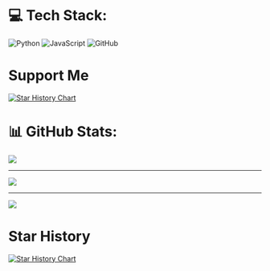 # 💻 Tech Stack:
![Python](https://img.shields.io/badge/python-3670A0?style=for-the-badge&logo=python&logoColor=ffdd54) ![JavaScript](https://img.shields.io/badge/javascript-%23323330.svg?style=for-the-badge&logo=javascript&logoColor=%23F7DF1E) ![GitHub](https://img.shields.io/badge/GitHub-%23121011.svg?style=for-the-badge&logo=github&logoColor=white)

# Support Me

<a href="https://www.buymeacoffee.com/kaliiii">
  <picture>
    <source media="(prefers-color-scheme: dark)" srcset="https://www.buymeacoffee.com/assets/img/custom_images/black_img.png" />
    <source media="(prefers-color-scheme: light)" srcset="https://www.buymeacoffee.com/assets/img/custom_images/white_img.png" />
    <img alt="Star History Chart" src="https://www.buymeacoffee.com/assets/img/custom_images/black_img.png" />
  </picture>
</a>

# 📊 GitHub Stats:
<picture>
  <source
    srcset="https://github-readme-stats.vercel.app/api?username=kaliiiiiiiiii&show_icons=true&theme=dark"
    media="(prefers-color-scheme: dark)"
  />
  <source
    srcset="https://github-readme-stats.vercel.app/api?username=kaliiiiiiiiii&show_icons=true"
    media="(prefers-color-scheme: light), (prefers-color-scheme: no-preference)"
  />
  <img src="https://github-readme-stats.vercel.app/api?username=kaliiiiiiiiii&show_icons=true" />
</picture>

---

<picture>
  <source
    srcset="https://github-readme-streak-stats.herokuapp.com/?user=kaliiiiiiiiii&theme=dark&hide_border=false"
    media="(prefers-color-scheme: dark)"
  />
  <source
    srcset="https://github-readme-streak-stats.herokuapp.com/?user=kaliiiiiiiiii&hide_border=false"
    media="(prefers-color-scheme: light), (prefers-color-scheme: no-preference)"
  />
  <img src="https://github-readme-streak-stats.herokuapp.com/?user=kaliiiiiiiiii&hide_border=false" />
</picture>

---

<picture>
  <source
    srcset="https://github-readme-stats.vercel.app/api/top-langs/?username=kaliiiiiiiiii&theme=dark&hide_border=false&include_all_commits=true&count_private=true&layout=compact"
    media="(prefers-color-scheme: dark)"
  />
  <source
    srcset="https://github-readme-stats.vercel.app/api/top-langs/?username=kaliiiiiiiiii&hide_border=false&include_all_commits=true&count_private=true&layout=compact"
    media="(prefers-color-scheme: light), (prefers-color-scheme: no-preference)"
  />
  <img src="https://github-readme-stats.vercel.app/api/top-langs/?username=kaliiiiiiiiii&hide_border=false&include_all_commits=true&count_private=true&layout=compact" />
</picture>

# Star History

<a href="https://star-history.com/#kaliiiiiiiiii/Selenium-Profiles&kaliiiiiiiiii/Selenium-Driverless&Timeline">
  <picture>
    <source media="(prefers-color-scheme: dark)" srcset="https://api.star-history.com/svg?repos=kaliiiiiiiiii/Selenium-Profiles,kaliiiiiiiiii/Selenium-Driverless&type=Timeline&theme=dark" />
    <source media="(prefers-color-scheme: light)" srcset="https://api.star-history.com/svg?repos=kaliiiiiiiiii/Selenium-Profiles%2Ckaliiiiiiiiii/Selenium-Driverless&type=Timeline" />
    <img alt="Star History Chart" src="https://api.star-history.com/svg?repos=kaliiiiiiiiii/Selenium-Profiles%2Ckaliiiiiiiiii/Selenium-Driverless&type=Timeline" />
  </picture>
</a>



